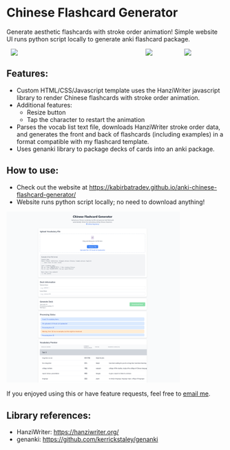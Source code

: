 # Chinese Flashcard Generator

Generate aesthetic flashcards with stroke order animation! Simple website UI runs python script locally to generate anki flashcard package. 

<!-- ![](Screenshots/ankiScreenshotDesktop.png)
![](Screenshots/ankiScreenshotMobile.jpg)
![](Screenshots/ankiScreenshotMobileBig.jpg) -->

<!-- <div style="display: flex; justify-content: space-evenly" >
    <div style="width: 60%">
        <img src="Screenshots/ankiScreenshotDesktop.png">
    </div>
    <div style="width: 16%">
        <img src="Screenshots/ankiScreenshotMobile.jpg">
    </div>
    <div style="width: 16%">
        <img src="Screenshots/ankiScreenshotMobileBig.jpg">
    </div>
</div> -->

<div style="display: flex; justify-content: space-evenly; width: 100%">
    <!-- <div style="width: 60%"> -->
        <img src="Screenshots/ankiScreenshotDesktop.png" width="60%">
    <!-- </div> -->
    <!-- <div style="width: 16%"> -->
        <img src="Screenshots/ankiScreenshotMobile.jpg" width="16%">
    <!-- </div> -->
    <!-- <div style="width: 16%"> -->
        <img src="Screenshots/ankiScreenshotMobileBig.jpg" width="16%">
    <!-- </div> -->
</div>

## Features:

- Custom HTML/CSS/Javascript template uses the HanziWriter javascript library to render Chinese flashcards with stroke order animation.
- Additional features:
  - Resize button
  - Tap the character to restart the animation
- Parses the vocab list text file, downloads HanziWriter stroke order data, and generates the front and back of flashcards (including examples) in a format compatible with my flashcard template.
- Uses genanki library to package decks of cards into an anki package.

## How to use:
- Check out the website at https://kabirbatradev.github.io/anki-chinese-flashcard-generator/
- Website runs python script locally; no need to download anything!

<img src="Screenshots/Chinese Flashcard Generator Website.png" width="80%">

If you enjoyed using this or have feature requests, feel free to [email me](mailto:kabirbatraa@gmail.com).

## Library references:
- HanziWriter: https://hanziwriter.org/
- genanki: https://github.com/kerrickstaley/genanki

